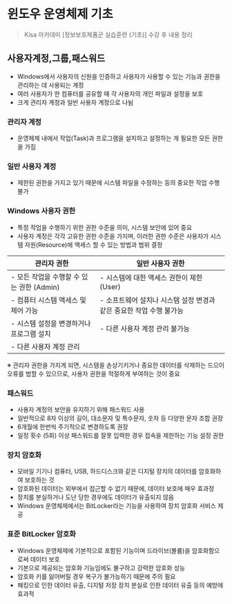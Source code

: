# 윈도우 운영체제 기초

> Kisa 아카데미 [정보보호제품군 실습훈련 (기초)] 수강 후 내용 정리

## 사용자계정,그룹,패스워드

- Windows에서 사용자의 신원을 인증하고 사용자가 사용할 수 있는 기능과 권한을 관리하는 데 사용되는 계정
- 여러 사용자가 한 컴퓨터를 공유할 때 각 사용자의 개인 파일과 설정을 보호
- 크게 관리자 계정과 일반 사용자 계정으로 나뉨

### 관리자 계정

- 운영체제 내에서 작업(Task)과 프로그램을 설치하고 설정하는 게 필요한 모든 권한을 가짐

### 일반 사용자 계정

- 제한된 권한을 가지고 있기 때문에 시스템 파일을 수정하는 등의 중요한 작업 수행 불가

### Windows 사용자 권한

- 특정 작업을 수행하기 위한 권한 수준을 의미, 시스템 보안에 있어 중요
- 사용자 계정은 각각 고유한 권한 수준을 가지며, 이러한 권한 수준은 사용자가 시스템 자원(Resource)에 액세스 할 수 있는 방법과 범위 결정

|관리자 권한|일반 사용자 권한|
|--|--|
| - 모든 작업을 수행할 수 있는 권한 (Admin)| - 시스템에 대한 액세스 권한이 제한(User)|
| - 컴퓨터 시스템 액세스 및 제어 가능| - 소프트웨어 설치나 시스템 설정 변경과 같은 중요한 작업 수행 불가능|
| - 시스템 설정을 변경하거나 프로그램 설치| - 다른 사용자 계정 관리 불가능|
| - 다른 사용자 계정 관리||

※ 관리자 권한을 가지게 되면, 시스템을 손상기키거나 중요한 데이터를 삭제하는 드으이 오류를 범할 수 있으므로, 사용자 권한을 적절하게 부여하는 것이 중요

### 패스워드

 - 사용자 계정의 보안을 유지하기 위해 패스워드 사용
 - 일반적으로 8자 이상의 길이, 대소문자 및 특수문자, 숫자 등 다양한 문자 조합 권장
 - 6개월에 한번씩 주기적으로 변경하도록 권장
 - 일정 횟수 (5회) 이상 패스워드를 잘못 입력한 경우 접속을 제한하는 기능 설정 권한

### 장치 암호화

- 모바일 기기나 컴퓨터, USB, 하드디스크와 같은 디지털 장치의 데이터를 암호화하여 보호하는 것
- 암호화된 데이터는 외부에서 접근할 수 없기 때문에, 데이터 보호에 매우 효과정
- 장치를 분실하거나 도난 당한 경우에도 데이터가 유출되지 않음
- Windows 운영체제에서는 BitLocker라는 기능을 사용하여 장치 암호화 서비스 제공

### 표준 BitLocker 암호화

- Windows 운영체제에 기본적으로 포함된 기능이며 드라이브(볼륨)을 암호화함으로써 데이터 보호
- 기본으로 제공되는 암호화 기능임에도 불구하고 강력한 암호화 성능
- 암호화 키를 잃어버릴 경우 복구가 불가능하기 때문에 주의 필요
- 해킹으로 인한 데이터 유출, 디지털 저장 장치 분실로 인한 데이터 유출 등의 예방에 효과적
